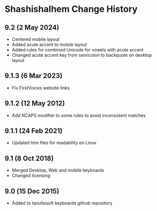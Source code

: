 Shashishalhem Change History
============================
9.2 (2 May 2024)
-------------------
* Centered mobile layout
* Added acute accent to mobile layout
* Added rules for combined Unicode for vowels with acute accent
* Changed acute accent key from semicolon to backquote on desktop layout

9.1.3 (6 Mar 2023)
-------------------
* Fix FirstVoices website links

9.1.2 (12 May 2012)
-------------------
* Add NCAPS modifier to some rules to avoid inconsistent matches

9.1.1 (24 Feb 2021)
-------------------
* Updated htm files for readability on Linux

9.1 (8 Oct 2018)
-----------------
* Merged Desktop, Web and mobile keyboards
* Changed licensing

9.0 (15 Dec 2015)
-----------------

* Added to tavultesoft keyboards github repository
